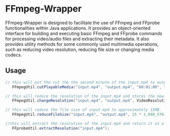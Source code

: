 # FFmpeg-Wrapper

FFmpeg-Wrapper is designed to facilitate the use of FFmpeg and FFprobe functionalities within Java applications. It provides an object-oriented interface for building and executing basic FFmpeg and FFprobe commands for processing video/audio files and extracting their metadata. It also provides utility methods for some commonly used multimedia operations, such as reducing video resolution, reducing file size or changing media codecs.



## Usage

```java
// this will put the cut the the second minute of the input.mp4 to output.mp4.
   FFmpegUtil.cutPlayableMedia("input.mp4", "output.mp4", "00:01:00", "00:01:00");

// this will reduce the resolution of the input.mp4 and stores the new one into output.mp4.
   FFmpegUtil.changeResolution("input.mp4", "output.mp4", VideoResolution.P720);

// this will reduce the file size of input.mp4 to approximately 15MB.
   FFmpegUtil.reduceFileSize("input.mp4", "output.mp4", 15 * 1_048_576);

//this will extract the resolution of the input.mp4 and return it as a VideoResolution object.
   FFprobeUtil.extractResolution("input.mp4");
```
